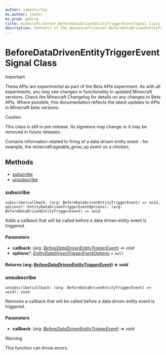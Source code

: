 ```yaml
---
author: jakeshirley
ms.author: jashir
ms.prod: gaming
title: minecraft/server.BeforeDataDrivenEntityTriggerEventSignal Class
description: Contents of the @minecraft/server.BeforeDataDrivenEntityTriggerEventSignal class.
---
```

# BeforeDataDrivenEntityTriggerEventSignal Class
>[!IMPORTANT]
>These APIs are experimental as part of the Beta APIs experiment. As with all experiments, you may see changes in functionality in updated Minecraft versions. Check the Minecraft Changelog for details on any changes to Beta APIs. Where possible, this documentation reflects the latest updates to APIs in Minecraft beta versions.

> [!CAUTION]
> This class is still in pre-release.  Its signature may change or it may be removed in future releases.

Contains information related to firing of a data driven entity event - for example, the minecraft:ageable_grow_up event on a chicken.

## Methods
- [subscribe](#subscribe)
- [unsubscribe](#unsubscribe)

### **subscribe**
`
subscribe(callback: (arg: BeforeDataDrivenEntityTriggerEvent) => void, options?: EntityDataDrivenTriggerEventOptions): (arg: BeforeDataDrivenEntityTriggerEvent) => void
`

Adds a callback that will be called before a data driven entity event is triggered.

#### **Parameters**
- **callback**: (arg: [*BeforeDataDrivenEntityTriggerEvent*](BeforeDataDrivenEntityTriggerEvent.md)) => *void*
- **options**?: [*EntityDataDrivenTriggerEventOptions*](EntityDataDrivenTriggerEventOptions.md) = `null`

#### **Returns** (arg: [*BeforeDataDrivenEntityTriggerEvent*](BeforeDataDrivenEntityTriggerEvent.md)) => *void*

### **unsubscribe**
`
unsubscribe(callback: (arg: BeforeDataDrivenEntityTriggerEvent) => void): void
`

Removes a callback that will be called before a data driven entity event is triggered.

#### **Parameters**
- **callback**: (arg: [*BeforeDataDrivenEntityTriggerEvent*](BeforeDataDrivenEntityTriggerEvent.md)) => *void*

> [!WARNING]
> This function can throw errors.


